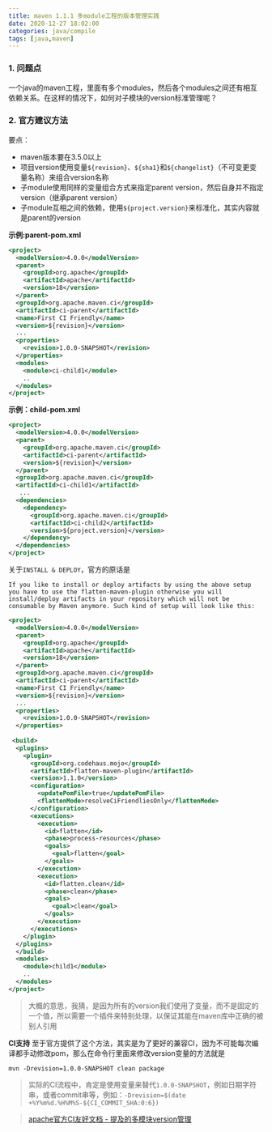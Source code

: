 ```yaml
---
title: maven 1.1.1 多module工程的版本管理实践
date: 2020-12-27 18:02:00
categories: java/compile
tags: [java,maven]
---
```


### 1. 问题点
一个java的maven工程，里面有多个modules，然后各个modules之间还有相互依赖关系。在这样的情况下，如何对子模块的version标准管理呢？

### 2. 官方建议方法
要点：
- maven版本要在3.5.0以上
- 项目version使用变量`${revision}`、`${sha1}`和`${changelist}`（不可变更变量名称）来组合version名称
- 子module使用同样的变量组合方式来指定parent version，然后自身并不指定version（继承parent version）
- 子module互相之间的依赖，使用`${project.version}`来标准化，其实内容就是parent的version

**示例:parent-pom.xml**
``` xml
<project>
  <modelVersion>4.0.0</modelVersion>
  <parent>
    <groupId>org.apache</groupId>
    <artifactId>apache</artifactId>
    <version>18</version>
  </parent>
  <groupId>org.apache.maven.ci</groupId>
  <artifactId>ci-parent</artifactId>
  <name>First CI Friendly</name>
  <version>${revision}</version>
  ...
  <properties>
    <revision>1.0.0-SNAPSHOT</revision>
  </properties>
  <modules>
    <module>ci-child1</module>
    ..
  </modules>
</project>
```
**示例：child-pom.xml**
``` xml
<project>
  <modelVersion>4.0.0</modelVersion>
  <parent>
    <groupId>org.apache.maven.ci</groupId>
    <artifactId>ci-parent</artifactId>
    <version>${revision}</version>
  </parent>
  <groupId>org.apache.maven.ci</groupId>
  <artifactId>ci-child1</artifactId>
   ...
  <dependencies>
	<dependency>
      <groupId>org.apache.maven.ci</groupId>
      <artifactId>ci-child2</artifactId>
      <version>${project.version}</version>
    </dependency>
  </dependencies>
</project>
```

关于`INSTALL & DEPLOY`，官方的原话是
```
If you like to install or deploy artifacts by using the above setup you have to use the flatten-maven-plugin otherwise you will install/deploy artifacts in your repository which will not be consumable by Maven anymore. Such kind of setup will look like this:
```
``` xml
<project>
  <modelVersion>4.0.0</modelVersion>
  <parent>
    <groupId>org.apache</groupId>
    <artifactId>apache</artifactId>
    <version>18</version>
  </parent>
  <groupId>org.apache.maven.ci</groupId>
  <artifactId>ci-parent</artifactId>
  <name>First CI Friendly</name>
  <version>${revision}</version>
  ...
  <properties>
    <revision>1.0.0-SNAPSHOT</revision>
  </properties>
 
 <build>
  <plugins>
    <plugin>
      <groupId>org.codehaus.mojo</groupId>
      <artifactId>flatten-maven-plugin</artifactId>
      <version>1.1.0</version>
      <configuration>
        <updatePomFile>true</updatePomFile>
        <flattenMode>resolveCiFriendliesOnly</flattenMode>
      </configuration>
      <executions>
        <execution>
          <id>flatten</id>
          <phase>process-resources</phase>
          <goals>
            <goal>flatten</goal>
          </goals>
        </execution>
        <execution>
          <id>flatten.clean</id>
          <phase>clean</phase>
          <goals>
            <goal>clean</goal>
          </goals>
        </execution>
      </executions>
    </plugin>
  </plugins>
  </build>
  <modules>
    <module>child1</module>
    ..
  </modules>
</project>
```
> 大概的意思，我猜，是因为所有的version我们使用了变量，而不是固定的一个值，所以需要一个插件来特别处理，以保证其能在maven库中正确的被别人引用

**CI支持**
至于官方提供了这个方法，其实是为了更好的兼容CI，因为不可能每次编译都手动修改pom，那么在命令行里面来修改version变量的方法就是
```
mvn -Drevision=1.0.0-SNAPSHOT clean package
```
> 实际的CI流程中，肯定是使用变量来替代`1.0.0-SNAPSHOT`，例如日期字符串，或者commit串等，例如：`-Drevision=$(date +%Y%m%d.%H%M%S-${CI_COMMIT_SHA:0:6})`

> [apache官方CI友好文档 - 提及的多模块version管理](https://maven.apache.org/maven-ci-friendly.html#multi-module-setup)